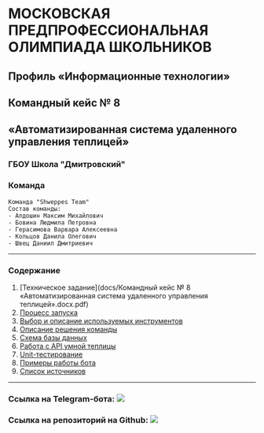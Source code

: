 # МОСКОВСКАЯ ПРЕДПРОФЕССИОНАЛЬНАЯ ОЛИМПИАДА ШКОЛЬНИКОВ

## Профиль «Информационные технологии»
## Командный кейс № 8 
## «Автоматизированная система удаленного управления теплицей»

### ГБОУ Школа "Дмитровский"
### Команда 
```
Команда "Shweppes Team"
Состав команды:
- Алдошин Максим Михайлович
- Бовина Людмила Петровна
- Герасимова Варвара Алексеевна
- Кольцов Данила Олегович
- Швец Даниил Дмитриевич
```
---
### Содержание
1. [Техническое задание](docs/Командный кейс № 8 «Автоматизированная система удаленного управления теплицей».docx.pdf)
2. [Процесс запуска](./docs/start_bot.md)
3. [Выбор и описание используемых инструментов](./docs/libraries.md)
4. [Описание решения команды](./docs/bot_description.md)
5. [Схема базы данных](./docs/db_scheme.md)
6. [Работа с API умной теплицы](./docs/farm_api_description.md)
7. [Unit-тестирование](./docs/unittests.md)
8. [Примеры работы бота](./docs/examples.md)
9. [Список источников](./docs/sources_list.md)
---

### Ссылка на Telegram-бота: [![](https://web.telegram.org/k/assets/img/favicon.ico)](https://t.me/SmartGreeen_bot)

### Ссылка на репозиторий на Github: [![](https://github.githubassets.com/favicons/favicon-dark.png)](https://github.com/DmitrovskyTeam/clever_farm)
